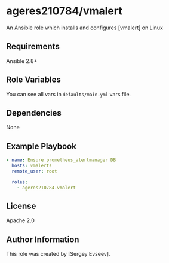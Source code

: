# ageres210784/vmalert

An Ansible role which installs and configures [vmalert] on Linux

## Requirements

Ansible 2.8+

## Role Variables

You can see all vars in `defaults/main.yml` vars file.

## Dependencies

None

## Example Playbook

```yaml
- name: Ensure prometheus_alertmanager DB
  hosts: vmalerts
  remote_user: root

  roles:
    - ageres210784.vmalert
```

## License

Apache 2.0

## Author Information

This role was created by [Sergey Evseev].
